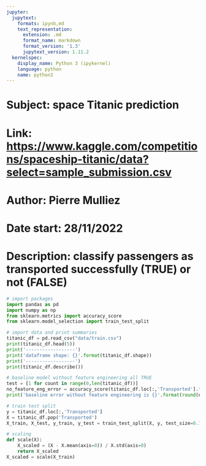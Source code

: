 ```yaml
---
jupyter:
  jupytext:
    formats: ipynb,md
    text_representation:
      extension: .md
      format_name: markdown
      format_version: '1.3'
      jupytext_version: 1.11.2
  kernelspec:
    display_name: Python 3 (ipykernel)
    language: python
    name: python3
---
```


# Subject: space Titanic prediction 
# Link: https://www.kaggle.com/competitions/spaceship-titanic/data?select=sample_submission.csv
# Author: Pierre Mulliez 
# Date start: 28/11/2022
# Description: classify passengers as transported successfully (TRUE) or not (FALSE)

```python
# import packages 
import pandas as pd 
import numpy as np
from sklearn.metrics import accuracy_score
from sklearn.model_selection import train_test_split
```

```python
# import data and print summaries
titanic_df = pd.read_csv("data/train.csv")
print(titanic_df.head(5))
print('------------------')
print('dataframe shape: {}'.format(titanic_df.shape))
print('------------------')
print(titanic_df.describe())
```

```python
# baseline model without feature engineering all TRUE 
test = [1 for count in range(0,len(titanic_df))]
no_feature_eng_error = accuracy_score(titanic_df.loc[:,'Transported'].factorize()[0],test)
print('baseline error without feature engineering is {}'.format(round(no_feature_eng_error,2)))
```

```python
# train test split
y = titanic_df.loc[:,'Transported']
X = titanic_df.pop('Transported')
X_train, X_test, y_train, y_test = train_test_split(X, y, test_size=0.7, random_state=42)
```

```python
# scaling
def scale(X):
    X_scaled = (X - X.mean(axis=0)) / X.std(axis=0)
    return X_scaled
X_scaled = scale(X_train)
```
